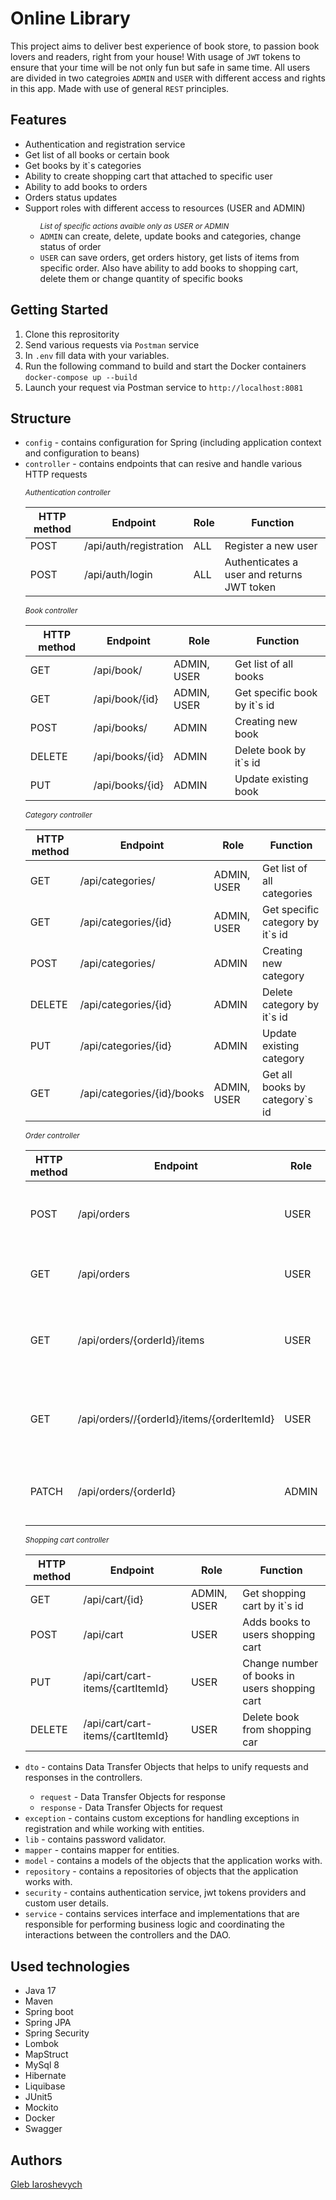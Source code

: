 ﻿# Online Library

 This project aims to deliver best experience of book store, to passion book lovers and readers, right from your house! With usage of <code>JWT</code> tokens to ensure that your time will be not only fun but safe in same time. All users are divided in two categroies <code>ADMIN</code> and <code>USER</code> with different access and rights in this app. Made with use of general <code>REST</code> principles. 

 ## Features
<ul>
  <li> Authentication and registration service</li>
  <li> Get list of all books or certain book</li>
  <li> Get books by it`s categories</li>
  <li> Ability to create shopping cart that attached to specific user</li>
  <li> Ability to add books to orders</li>
  <li> Orders status updates</li>
  <li> Support roles with different access to resources (USER and ADMIN)</li>
  <ul>
    <i><small>List of specific actions avaible only as USER or ADMIN</small></i>
    <li><code>ADMIN</code> can create, delete, update books and categories, change status of order</li>
    <li><code>USER</code> can save orders, get orders history, get lists of items from specific order. Also have ability to add books to shopping cart, delete them or change quantity of specific books</li>
  </ul>
</ul>

## Getting Started
<ol>
  <li> Clone this reprositority</li>
  <li> Send various requests via <code>Postman</code> service</li>
  <li>In <code>.env</code> fill data with your variables.</li>
  <li>Run the following command to build and start the Docker containers <code>docker-compose up --build</code></li>
  <li>Launch your request via Postman service to <code>http://localhost:8081</code></li>
</ol>

## Structure
<ul>
  <li><code>config</code> - contains configuration for Spring (including application context and configuration to beans)</li>
  <li><code>controller</code> - contains endpoints that can resive and handle various HTTP requests</li>
  
  <i><small>Authentication controller</small></i>
  
  | **HTTP method** |      **Endpoint**      | **Role** | **Function**                               |
  |-----------------|------------------------|----------|--------------------------------------------|
  |      POST       | /api/auth/registration |   ALL    | Register a new user                        |
  |      POST       |    /api/auth/login     |   ALL    | Authenticates a user and returns JWT token |
  
  <i><small>Book controller</small></i>
  
  | **HTTP method** |      **Endpoint**      |    **Role**     | **Function**                  |
  |-----------------|------------------------|-----------------|-------------------------------|
  |       GET       |       /api/book/       |   ADMIN, USER   | Get list of all books         |
  |       GET       |     /api/book/{id}     |   ADMIN, USER   | Get specific book by it`s id  |
  |      POST       |       /api/books/      |       ADMIN     | Creating new book             |
  |      DELETE     |    /api/books/{id}     |       ADMIN     | Delete book by it`s id        |
  |       PUT       |    /api/books/{id}     |       ADMIN     | Update existing book          |

  <i><small>Category controller</small></i>

  | **HTTP method** |      **Endpoint**                |    **Role**     | **Function**                      |
  |-----------------|----------------------------------|-----------------|-----------------------------------|
  |       GET       |     /api/categories/             |   ADMIN, USER   | Get list of all categories        |
  |       GET       |     /api/categories/{id}         |   ADMIN, USER   | Get specific category by it`s id  |
  |      POST       |       /api/categories/           |       ADMIN     | Creating new category             |
  |      DELETE     |    /api/categories/{id}          |       ADMIN     | Delete category by it`s id        |
  |       PUT       |    /api/categories/{id}          |       ADMIN     | Update existing category          |
  |       GET       |    /api/categories/{id}/books    |  ADMIN, USER    | Get all books by category`s id    |

  <i><small>Order controller</small></i>

  | **HTTP method** |      **Endpoint**                            | **Role** | **Function**                              |
  |-----------------|----------------------------------------------|----------|-------------------------------------------|
  |      POST       |  /api/orders                                 |   USER   | Save and submit users order               |
  |      GET        |  /api/orders                                 |   USER   | Get users order history                   |
  |      GET        |  /api/orders/{orderId}/items                 |   USER   | Get list of all items from chosen order   |
  |      GET        |  /api/orders//{orderId}/items/{orderItemId}  |   USER   | Finds exact item from chosen order        |
  |      PATCH      |  /api/orders/{orderId}                       |   ADMIN  | Changes order status by order id          |

  <i><small>Shopping cart controller</small></i>

  | **HTTP method** |  **Endpoint**                       | **Role**         | **Function**                                    |
  |-----------------|-------------------------------------|------------------|-------------------------------------------------|
  |      GET        |  /api/cart/{id}                     |   ADMIN, USER    | Get shopping cart by it`s id                    |
  |      POST       |  /api/cart                          |   USER           | Adds books to users shopping cart               |
  |      PUT        |  /api/cart/cart-items/{cartItemId}  |   USER           | Change number of books in users shopping cart   |
  |      DELETE     |  /api/cart/cart-items/{cartItemId}  |   USER           | Delete book from shopping car                   |
  
  <li><code>dto</code> - contains Data Transfer Objects that helps to unify requests and responses in the controllers.</li>
  <ul>
    <li><code>request</code> - Data Transfer Objects for response</li>
    <li><code>response</code> - Data Transfer Objects for request</li>
  </ul>
  <li><code>exception</code> - contains custom exceptions for handling exceptions in registration and while working with entities.</li>
  <li><code>lib</code> - contains password validator.</li>
  <li><code>mapper</code> - contains mapper for entities.</li>
  <li><code>model</code> - contains a models of the objects that the application works with.</li>
  <li><code>repository</code> - contains a repositories of objects that the application works with.</li>
  <li><code>security</code> - contains authentication service, jwt tokens providers and custom user details.</li>
  <li><code>service</code> - contains services interface and implementations that are responsible for performing business logic and coordinating the interactions between the controllers and the DAO.</li>
</ul>

## Used technologies
<ul>
 <li>Java 17</li>
 <li>Maven</li>
 <li>Spring boot</li>
  <li>Spring JPA</li>
  <li>Spring Security</li>  
 <li>Lombok</li>
 <li>MapStruct</li>
 <li>MySql 8</li>
 <li>Hibernate</li>
 <li>Liquibase</li>
 <li>JUnit5</li>
  <li>Mockito</li>
 <li>Docker</a></li>
 <li>Swagger</li>
</ul>

## Authors
<a href="https://github.com/RandomEastEcho">Gleb Iaroshevych</a>
